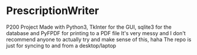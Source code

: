 # PrescriptionWriter
P200 Project
Made with Python3, TkInter for the GUI, sqlite3 for the database and PyFPDF for printing to a PDF file
It's very messy and I don't recommend anyone to actually try and make sense of this, haha
The repo is just for syncing to and from a desktop/laptop
